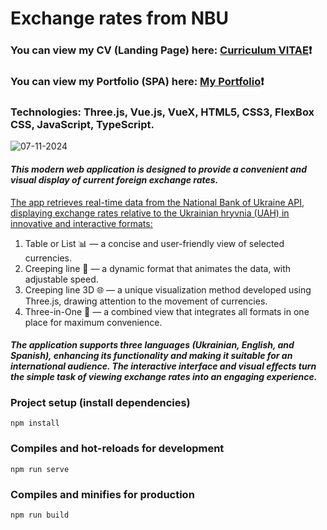 # Exchange rates from NBU #
### You can view my CV (Landing Page) here: [Curriculum VITAE](https://zorger27.github.io)❗️ ###
### You can view my Portfolio (SPA) here: [My Portfolio](https://Zorin.Expert)❗️ ###
### Technologies: Three.js, Vue.js, VueX, HTML5, CSS3, FlexBox CSS, JavaScript, TypeScript. ###
![07-11-2024](https://github.com/user-attachments/assets/d5232052-3dfb-4114-ac5c-7e5618245448)

#### *This modern web application is designed to provide a convenient and visual display of current foreign exchange rates.* ####

<ins>The app retrieves real-time data from the National Bank of Ukraine API, displaying exchange rates relative to the Ukrainian hryvnia (UAH) in innovative and interactive formats:</ins> <br>
1. Table or List 📊 — a concise and user-friendly view of selected currencies.
2. Creeping line 📜 — a dynamic format that animates the data, with adjustable speed.
3. Creeping line 3D 🌐 — a unique visualization method developed using Three.js, drawing attention to the movement of currencies.
4. Three-in-One 🔄 — a combined view that integrates all formats in one place for maximum convenience.

#### *The application supports three languages (Ukrainian, English, and Spanish), enhancing its functionality and making it suitable for an international audience. The interactive interface and visual effects turn the simple task of viewing exchange rates into an engaging experience.* ####

### Project setup (install dependencies)
```
npm install
```

### Compiles and hot-reloads for development
```
npm run serve
```

### Compiles and minifies for production
```
npm run build
```
